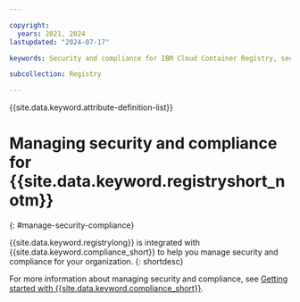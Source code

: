 ```yaml
---

copyright:
  years: 2021, 2024
lastupdated: "2024-07-17"

keywords: Security and compliance for IBM Cloud Container Registry, security for IBM Cloud Container Registry, compliance for IBM Cloud Container Registry, managing security and compliance for container registry, monitoring security and compliance for container registry, goals, container registry, security insight, security, compliance, registry, user access

subcollection: Registry

---
```


{{site.data.keyword.attribute-definition-list}}

# Managing security and compliance for {{site.data.keyword.registryshort_notm}}
{: #manage-security-compliance}

{{site.data.keyword.registrylong}} is integrated with {{site.data.keyword.compliance_short}} to help you manage security and compliance for your organization.
{: shortdesc}

For more information about managing security and compliance, see [Getting started with {{site.data.keyword.compliance_short}}](/docs/security-compliance?topic=security-compliance-getting-started).
